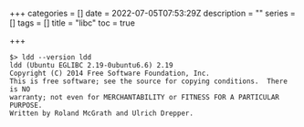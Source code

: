 +++
categories = []
date = 2022-07-05T07:53:29Z
description = ""
series = []
tags = []
title = "libc"
toc = true

+++
```
$> ldd --version ldd
ldd (Ubuntu EGLIBC 2.19-0ubuntu6.6) 2.19
Copyright (C) 2014 Free Software Foundation, Inc.
This is free software; see the source for copying conditions.  There is NO
warranty; not even for MERCHANTABILITY or FITNESS FOR A PARTICULAR PURPOSE.
Written by Roland McGrath and Ulrich Drepper.
```